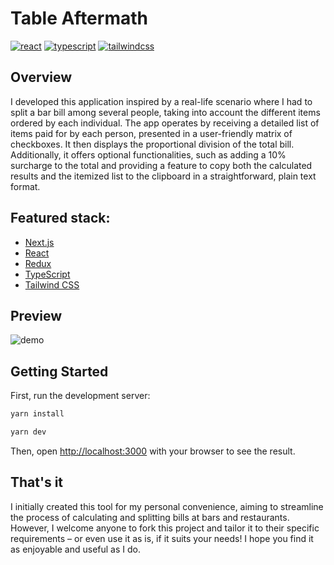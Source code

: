 # Table Aftermath

[![react](https://badges.aleen42.com/src/react.svg)](https://badges.aleen42.com/src/react.svg) [![typescript](https://badges.aleen42.com/src/typescript.svg)](https://badges.aleen42.com/src/typescript.svg) [![tailwindcss](https://badges.aleen42.com/src/tailwindcss.svg)](https://badges.aleen42.com/src/tailwindcss.svg)

## Overview

I developed this application inspired by a real-life scenario where I had to split a bar bill among several people, taking into account the different items ordered by each individual. The app operates by receiving a detailed list of items paid for by each person, presented in a user-friendly matrix of checkboxes. It then displays the proportional division of the total bill. Additionally, it offers optional functionalities, such as adding a 10% surcharge to the total and providing a feature to copy both the calculated results and the itemized list to the clipboard in a straightforward, plain text format.

## Featured stack:

- [Next.js](https://nextjs.org/)
- [React](https://reactjs.org/)
- [Redux](https://react-redux.js.org/)
- [TypeScript](https://www.typescriptlang.org/)
- [Tailwind CSS](https://tailwindcss.com/)

## Preview

![demo](https://user-images.githubusercontent.com/2921281/227338261-fd9b708b-ecd5-4a0c-a545-69bd6c405caf.gif)

## Getting Started

First, run the development server:

```bash
yarn install
```

```bash
yarn dev
```

Then, open [http://localhost:3000](http://localhost:3000) with your browser to see the result.

## That's it

I initially created this tool for my personal convenience, aiming to streamline the process of calculating and splitting bills at bars and restaurants. However, I welcome anyone to fork this project and tailor it to their specific requirements – or even use it as is, if it suits your needs! I hope you find it as enjoyable and useful as I do.
